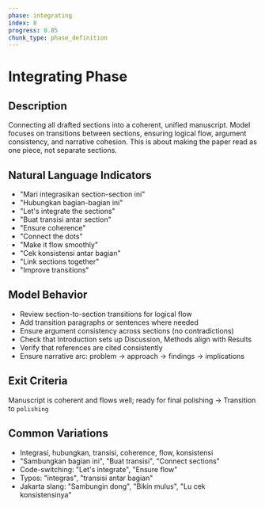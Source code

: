 ```yaml
---
phase: integrating
index: 8
progress: 0.85
chunk_type: phase_definition
---
```


# Integrating Phase

## Description
Connecting all drafted sections into a coherent, unified manuscript. Model focuses on transitions between sections, ensuring logical flow, argument consistency, and narrative cohesion. This is about making the paper read as one piece, not separate sections.

## Natural Language Indicators
- "Mari integrasikan section-section ini"
- "Hubungkan bagian-bagian ini"
- "Let's integrate the sections"
- "Buat transisi antar section"
- "Ensure coherence"
- "Connect the dots"
- "Make it flow smoothly"
- "Cek konsistensi antar bagian"
- "Link sections together"
- "Improve transitions"

## Model Behavior
- Review section-to-section transitions for logical flow
- Add transition paragraphs or sentences where needed
- Ensure argument consistency across sections (no contradictions)
- Check that Introduction sets up Discussion, Methods align with Results
- Verify that references are cited consistently
- Ensure narrative arc: problem → approach → findings → implications

## Exit Criteria
Manuscript is coherent and flows well; ready for final polishing → Transition to `polishing`

## Common Variations
- Integrasi, hubungkan, transisi, coherence, flow, konsistensi
- "Sambungkan bagian ini", "Buat transisi", "Connect sections"
- Code-switching: "Let's integrate", "Ensure flow"
- Typos: "integras", "transisi antar bagian"
- Jakarta slang: "Sambungin dong", "Bikin mulus", "Lu cek konsistensinya"
